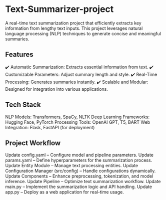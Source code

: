 # Text-Summarizer-project
A real-time text summarization project that efficiently extracts key information from lengthy text inputs. This project leverages natural language processing (NLP) techniques to generate concise and meaningful summaries.

## Features

✔️ Automatic Summarization: Extracts essential information from text.
✔️ Customizable Parameters: Adjust summary length and style.
✔️ Real-Time Processing: Generates summaries instantly.
✔️ Scalable and Modular: Designed for integration into various applications.

## Tech Stack
NLP Models: Transformers, SpaCy, NLTK
Deep Learning Frameworks: Hugging Face, PyTorch
Processing Tools: OpenAI GPT, T5, BART
Web Integration: Flask, FastAPI (for deployment)

## Project Workflow

Update config.yaml – Configure model and pipeline parameters.
Update params.yaml – Define hyperparameters for the summarization process.
Update Entity Module – Manage text processing entities.
Update Configuration Manager (src/config) – Handle configurations dynamically.
Update Components – Enhance preprocessing, tokenization, and model inference.
Update Pipeline – Optimize text summarization workflow.
Update main.py – Implement the summarization logic and API handling.
Update app.py – Deploy as a web application for real-time usage.
